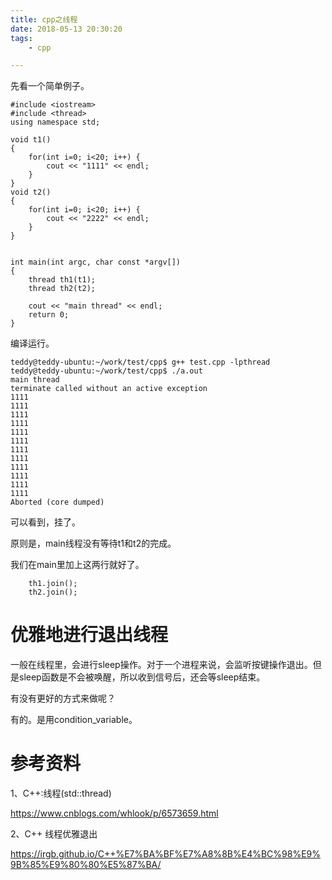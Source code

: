 ```yaml
---
title: cpp之线程
date: 2018-05-13 20:30:20
tags:
	- cpp

---
```




先看一个简单例子。

```
#include <iostream>
#include <thread>
using namespace std;

void t1() 
{
	for(int i=0; i<20; i++) {
		cout << "1111" << endl;
	}
}
void t2() 
{
	for(int i=0; i<20; i++) {
		cout << "2222" << endl;
	}
}


int main(int argc, char const *argv[])
{
	thread th1(t1);
	thread th2(t2);

	cout << "main thread" << endl;
	return 0;
}
```

编译运行。

```
teddy@teddy-ubuntu:~/work/test/cpp$ g++ test.cpp -lpthread
teddy@teddy-ubuntu:~/work/test/cpp$ ./a.out 
main thread
terminate called without an active exception
1111
1111
1111
1111
1111
1111
1111
1111
1111
1111
1111
1111
Aborted (core dumped)
```

可以看到，挂了。

原则是，main线程没有等待t1和t2的完成。

我们在main里加上这两行就好了。

```
	th1.join();
	th2.join();
```

# 优雅地进行退出线程

一般在线程里，会进行sleep操作。对于一个进程来说，会监听按键操作退出。但是sleep函数是不会被唤醒，所以收到信号后，还会等sleep结束。

有没有更好的方式来做呢？

有的。是用condition_variable。



# 参考资料

1、C++:线程(std::thread)

https://www.cnblogs.com/whlook/p/6573659.html

2、C++ 线程优雅退出

https://irgb.github.io/C++%E7%BA%BF%E7%A8%8B%E4%BC%98%E9%9B%85%E9%80%80%E5%87%BA/